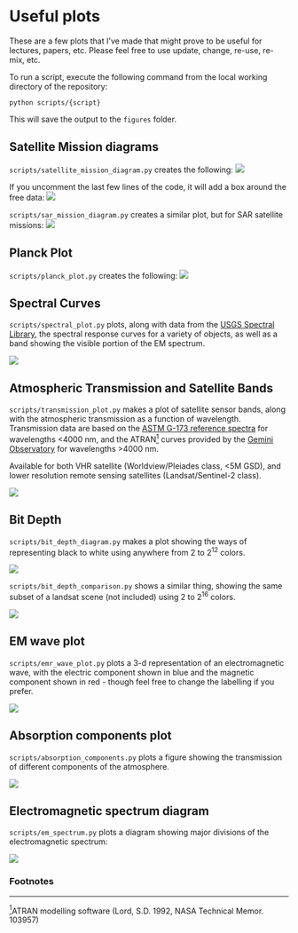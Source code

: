 # Useful plots

These are a few plots that I've made that might prove to be useful for lectures, papers, etc. Please feel free to use
update, change, re-use, re-mix, etc.

To run a script, execute the following command from the local working directory of the repository:

```commandline
python scripts/{script}
```

This will save the output to the `figures` folder.

## Satellite Mission diagrams

`scripts/satellite_mission_diagram.py` creates the following:
![](figures/SatelliteMissions.png)

If you uncomment the last few lines of the code, it will add a box around the free data:
![](figures/SatelliteMissionsFree.png)

`scripts/sar_mission_diagram.py` creates a similar plot, but for SAR satellite missions:
![](figures/SARSatelliteMissions.png)


## Planck Plot

`scripts/planck_plot.py` creates the following:
![](figures/planck_plot.png)


## Spectral Curves

`scripts/spectral_plot.py` plots, along with data from the [USGS Spectral Library](https://www.usgs.gov/energy-and-minerals/mineral-resources-program/science/usgs-high-resolution-spectral-library),
the spectral response curves for a variety of objects, as well as a band showing the visible portion of the EM spectrum.

![](figures/spectral_plot_vis.png)


## Atmospheric Transmission and Satellite Bands

`scripts/transmission_plot.py` makes a plot of satellite sensor bands, along with the atmospheric transmission as a 
function of wavelength. Transmission data are based on the [ASTM G-173 reference spectra](https://www.nrel.gov/grid/solar-resource/spectra-am1.5.html) for wavelengths <4000 nm,
and the ATRAN<a href="#note1" id="note1ref"><sup>1</sup></a> curves provided by the [Gemini Observatory](https://www.gemini.edu/observing/telescopes-and-sites/sites) for 
wavelengths >4000 nm.

Available for both VHR satellite (Worldview/Pleiades class, <5M GSD), and lower resolution remote sensing satellites
(Landsat/Sentinel-2 class).

![](figures/TransmissionSensorBands.png)


## Bit Depth

`scripts/bit_depth_diagram.py` makes a plot showing the ways of representing black to white using anywhere from 2 to 
2<sup>12</sup> colors.

![](figures/BitDepths.png)

`scripts/bit_depth_comparison.py` shows a similar thing, showing the same subset of a landsat scene (not included) 
using 2 to 2<sup>16</sup> colors.

![](figures/BitDepthExample.png)


## EM wave plot

`scripts/emr_wave_plot.py` plots a 3-d representation of an electromagnetic wave, with the electric component shown 
in blue and the magnetic component shown in red - though feel free to change the labelling if you prefer.

![](figures/emr_wave.png)

## Absorption components plot

`scripts/absorption_components.py` plots a figure showing the transmission of different components of the atmosphere.

![](figures/AbsorptionComponents.png)


## Electromagnetic spectrum diagram

`scripts/em_spectrum.py` plots a diagram showing major divisions of the electromagnetic spectrum:

![](figures/ElectromagneticSpectrum.png)

### Footnotes
-----
<a id="note1" href="#note1ref"><sup>1</sup></a>ATRAN modelling software (Lord, S.D. 1992, NASA Technical Memor. 103957)
